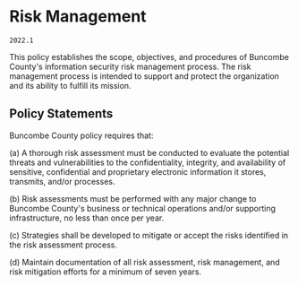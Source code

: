 # Risk Management

`2022.1`

This policy establishes the scope, objectives, and procedures of Buncombe County's
information security risk management process. The risk management process is
intended to support and protect the organization and its ability to fulfill its
mission.

## Policy Statements

Buncombe County policy requires that:

(a) A thorough risk assessment must be conducted to evaluate the potential
threats and vulnerabilities to the confidentiality, integrity, and availability
of sensitive, confidential and proprietary electronic information it stores,
transmits, and/or processes.

(b) Risk assessments must be performed with any major change to Buncombe County's
business or technical operations and/or supporting infrastructure, no less than
once per year.

(c) Strategies shall be developed to mitigate or accept the risks identified in
the risk assessment process.

(d) Maintain documentation of all risk assessment, risk management, and risk
mitigation efforts for a minimum of seven years.
